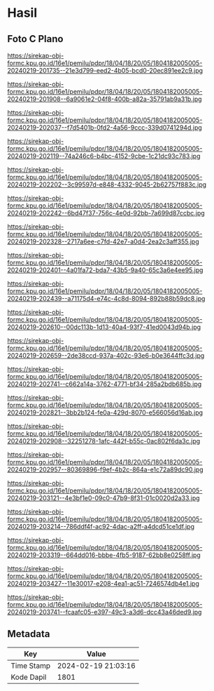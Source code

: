 # Hasil

## Foto C Plano

https://sirekap-obj-formc.kpu.go.id/16e1/pemilu/pdpr/18/04/18/20/05/1804182005005-20240219-201735--21e3d799-eed2-4b05-bcd0-20ec891ee2c9.jpg

https://sirekap-obj-formc.kpu.go.id/16e1/pemilu/pdpr/18/04/18/20/05/1804182005005-20240219-201908--6a9061e2-04f8-400b-a82a-35791ab9a31b.jpg

https://sirekap-obj-formc.kpu.go.id/16e1/pemilu/pdpr/18/04/18/20/05/1804182005005-20240219-202037--f7d5401b-0fd2-4a56-9ccc-339d0741294d.jpg

https://sirekap-obj-formc.kpu.go.id/16e1/pemilu/pdpr/18/04/18/20/05/1804182005005-20240219-202119--74a246c6-b4bc-4152-9cbe-1c21dc93c783.jpg

https://sirekap-obj-formc.kpu.go.id/16e1/pemilu/pdpr/18/04/18/20/05/1804182005005-20240219-202202--3c99597d-e848-4332-9045-2b62757f883c.jpg

https://sirekap-obj-formc.kpu.go.id/16e1/pemilu/pdpr/18/04/18/20/05/1804182005005-20240219-202242--6bd47f37-756c-4e0d-92bb-7a699d87ccbc.jpg

https://sirekap-obj-formc.kpu.go.id/16e1/pemilu/pdpr/18/04/18/20/05/1804182005005-20240219-202328--2717a6ee-c7fd-42e7-a0d4-2ea2c3aff355.jpg

https://sirekap-obj-formc.kpu.go.id/16e1/pemilu/pdpr/18/04/18/20/05/1804182005005-20240219-202401--4a01fa72-bda7-43b5-9a40-65c3a6e4ee95.jpg

https://sirekap-obj-formc.kpu.go.id/16e1/pemilu/pdpr/18/04/18/20/05/1804182005005-20240219-202439--a71175d4-e74c-4c8d-8094-892b88b59dc8.jpg

https://sirekap-obj-formc.kpu.go.id/16e1/pemilu/pdpr/18/04/18/20/05/1804182005005-20240219-202610--00dc113b-1d13-40a4-93f7-41ed0043d94b.jpg

https://sirekap-obj-formc.kpu.go.id/16e1/pemilu/pdpr/18/04/18/20/05/1804182005005-20240219-202659--2de38ccd-937a-402c-93e6-b0e3644ffc3d.jpg

https://sirekap-obj-formc.kpu.go.id/16e1/pemilu/pdpr/18/04/18/20/05/1804182005005-20240219-202741--c662a14a-3762-4771-bf34-285a2bdb685b.jpg

https://sirekap-obj-formc.kpu.go.id/16e1/pemilu/pdpr/18/04/18/20/05/1804182005005-20240219-202821--3bb2b124-fe0a-429d-8070-e566056d16ab.jpg

https://sirekap-obj-formc.kpu.go.id/16e1/pemilu/pdpr/18/04/18/20/05/1804182005005-20240219-202908--32251278-1afc-442f-b55c-0ac802f6da3c.jpg

https://sirekap-obj-formc.kpu.go.id/16e1/pemilu/pdpr/18/04/18/20/05/1804182005005-20240219-202957--80369896-f9ef-4b2c-864a-e1c72a89dc90.jpg

https://sirekap-obj-formc.kpu.go.id/16e1/pemilu/pdpr/18/04/18/20/05/1804182005005-20240219-203121--4e3bf1e0-09c0-47b9-8f31-01c0020d2a33.jpg

https://sirekap-obj-formc.kpu.go.id/16e1/pemilu/pdpr/18/04/18/20/05/1804182005005-20240219-203214--786ddf4f-ac92-4dac-a2ff-a4dcd51ce1df.jpg

https://sirekap-obj-formc.kpu.go.id/16e1/pemilu/pdpr/18/04/18/20/05/1804182005005-20240219-203319--664dd016-bbbe-4fb5-9187-62bb8e0258ff.jpg

https://sirekap-obj-formc.kpu.go.id/16e1/pemilu/pdpr/18/04/18/20/05/1804182005005-20240219-203427--11e30017-e208-4ea1-ac51-7246574db4e1.jpg

https://sirekap-obj-formc.kpu.go.id/16e1/pemilu/pdpr/18/04/18/20/05/1804182005005-20240219-203741--fcaafc05-e397-49c3-a3d6-dcc43a46ded9.jpg


## Metadata

| Key        | Value               |
| ---------- | ------------------- |
| Time Stamp | 2024-02-19 21:03:16 |
| Kode Dapil | 1801                |



